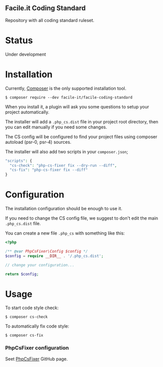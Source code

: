 Facile.it Coding Standard
-------------------------

Repository with all coding standard ruleset.


Status
======

Under development


Installation
============

Currently, [Composer](https://getcomposer.org/) is the only supported installation tool.

```
$ composer require --dev facile-it/facile-coding-standard
```

When you install it, a plugin will ask you some questions to setup your project automatically.

The installer will add a `.php_cs.dist` file in your project root directory,
then you can edit manually if you need some changes.

The CS config will be configured to find your project files using composer autoload (psr-0, psr-4) sources.

The installer will also add two scripts in your `composer.json`;

```php
"scripts": {
  "cs-check": "php-cs-fixer fix --dry-run --diff",
  "cs-fix": "php-cs-fixer fix --diff"
}
```

Configuration
=============

The installation configuration should be enough to use it.

If you need to change the CS config file, we suggest to don't edit the main `.php_cs.dist` file.

You can create a new file `.php_cs` with something like this:

```php
<?php

/** @var PhpCsFixer\Config $config */
$config = require __DIR__ . '/.php_cs.dist';

// change your configuration...

return $config;
```

Usage
=====

To start code style check:

```
$ composer cs-check
```

To automatically fix code style:

```
$ composer cs-fix
```

### PhpCsFixer configuration

Seet [PhpCsFixer](https://github.com/FriendsOfPHP/PHP-CS-Fixer) GitHub page.